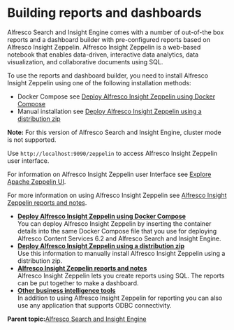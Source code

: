 # Building reports and dashboards

Alfresco Search and Insight Engine comes with a number of out-of-the box reports and a dashboard builder with pre-configured reports based on Alfresco Insight Zeppelin. Alfresco Insight Zeppelin is a web-based notebook that enables data-driven, interactive data analytics, data visualization, and collaborative documents using SQL.

To use the reports and dashboard builder, you need to install Alfresco Insight Zeppelin using one of the following installation methods:

-   Docker Compose see [Deploy Alfresco Insight Zeppelin using Docker Compose](../tasks/deploying-apache-zeppelin.md)
-   Manual installation see [Deploy Alfresco Insight Zeppelin using a distribution zip](../tasks/deploying-apache-zeppelin-zip.md)

**Note:** For this version of Alfresco Search and Insight Engine, cluster mode is not supported.

Use `http://localhost:9090/zeppelin` to access Alfresco Insight Zeppelin user interface.

For information on Alfresco Insight Zeppelin user Interface see [Explore Apache Zeppelin UI](https://zeppelin.apache.org/docs/0.8.1/quickstart/explore_ui.html).

For more information on using Alfresco Insight Zeppelin see [Alfresco Insight Zeppelin reports and notes](apache-zeppelin-dashboards-reports.md).

-   **[Deploy Alfresco Insight Zeppelin using Docker Compose](../tasks/deploying-apache-zeppelin.md)**  
You can deploy Alfresco Insight Zeppelin by inserting the container details into the same Docker Compose file that you use for deploying Alfresco Content Services 6.2 and Alfresco Search and Insight Engine.
-   **[Deploy Alfresco Insight Zeppelin using a distribution zip](../tasks/deploying-apache-zeppelin-zip.md)**  
Use this information to manually install Alfresco Insight Zeppelin using a distribution zip.
-   **[Alfresco Insight Zeppelin reports and notes](../concepts/apache-zeppelin-dashboards-reports.md)**  
 Alfresco Insight Zeppelin lets you create reports using SQL. The reports can be put together to make a dashboard.
-   **[Other business intelligence tools](../concepts/business-intelligence-tools.md)**  
In addition to using Alfresco Insight Zeppelin for reporting you can also use any application that supports ODBC connectivity.

**Parent topic:**[Alfresco Search and Insight Engine](../concepts/search-insight-engine-overview.md)

